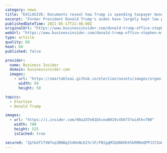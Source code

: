 ```yaml
---
category: news
title: "EXCLUSIVE: Documents reveal how Trump is spending taxpayer money on his post-presidential offices — from printer toner to Stephen Miller's salary"
excerpt: "Former President Donald Trump's aides have largely kept low profiles since leaving the White House. New documents reveal who's still working for him."
publishedDateTime: 2021-05-17T21:46:00Z
originalUrl: "https://www.businessinsider.com/donald-trump-office-stephen-miller-taxpayer-money-2021-5"
webUrl: "https://www.businessinsider.com/donald-trump-office-stephen-miller-taxpayer-money-2021-5"
type: article
quality: 68
heat: 68
published: false

provider:
  name: Business Insider
  domain: businessinsider.com
  images:
    - url: "https://smartableai.github.io/election/assets/images/organizations/businessinsider.com-50x50.jpg"
      width: 50
      height: 50

topics:
  - Election
  - Donald Trump

images:
  - url: "https://i.insider.com/60a2d7e81b5cea0019c45673?width=700"
    width: 700
    height: 525
    isCached: true

secured: "Zptbdf1fVW7oq3BNBq2S4HsNLK23r1F/FNIgqMIQdAKHhX5kRM8eQPPJ37ZoWwSu+UXjYvdueG/zFnf8kbDTTNSOXNYQWiXnKXWTPjVhm8GHqHdnomeQQaWzooQd6vu/nCwFwDl/E2wUN7gKukMEz0aItRGBlpCKzCu1WcZYX4NxNuSGLPK/h1Xynez1HgNV+3T8waiWn1Bkasor/Grn4tCNMdwkvvi4Iasj12A/QxYGhXLOelLJocjwVYWfrJB+xPd/HlqN52FMcQmRakK/XfQdGoYDoHPFLn+HY20XGtBwA3rOCS29zXGMVz+znnHXGslPGmgZDlG6FJIoOIx0PYl8AcAi9vdrnuL494Gw0Uw=;G1aWPNvGQPKP7/d4FTd9Ig=="
---
```


